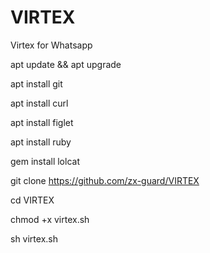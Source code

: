 # VIRTEX
Virtex for Whatsapp

apt update && apt upgrade

apt install git

apt install curl

apt install figlet

apt install ruby

gem install lolcat

git clone https://github.com/zx-guard/VIRTEX

cd VIRTEX

chmod +x virtex.sh

sh virtex.sh
